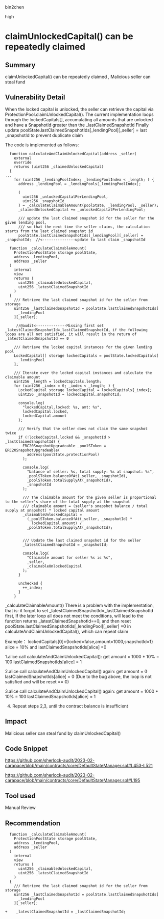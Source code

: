 bin2chen

high

# claimUnlockedCapital() can be repeatedly claimed

## Summary
claimUnlockedCapital() can be repeatedly claimed , Malicious seller can steal fund
## Vulnerability Detail

When the locked capital is unlocked, the seller can retrieve the capital via ProtectionPool.claimUnlockedCapital().
The current implementation loops through the lockedCapitals[], accumulating all amounts that are unlocked and have a SnapshotId greater than the _lastClaimedSnapshotId
Finally update poolState.lastClaimedSnapshotIds[_lendingPool][_seller]  = last _snapshotId to prevent duplicate claim

 The code is implemented as follows:

```solidity
  function calculateAndClaimUnlockedCapital(address _seller)
    external
    override
    returns (uint256 _claimedUnlockedCapital)
  {
...
    for (uint256 _lendingPoolIndex; _lendingPoolIndex < _length; ) {
      address _lendingPool = _lendingPools[_lendingPoolIndex];

      (
        uint256 _unlockedCapitalPerLendingPool,
        uint256 _snapshotId
      ) = _calculateClaimableAmount(poolState, _lendingPool, _seller);
      _claimedUnlockedCapital += _unlockedCapitalPerLendingPool;

      /// update the last claimed snapshot id for the seller for the given lending pool,
      /// so that the next time the seller claims, the calculation starts from the last claimed snapshot id
      poolState.lastClaimedSnapshotIds[_lendingPool][_seller] = _snapshotId;  //<---------------update to last claim _snapshotId 
```

```solidity
  function _calculateClaimableAmount(
    ProtectionPoolState storage poolState,
    address _lendingPool,
    address _seller
  )
    internal
    view
    returns (
      uint256 _claimableUnlockedCapital,
      uint256 _latestClaimedSnapshotId
    )
  {
    /// Retrieve the last claimed snapshot id for the seller from storage
    uint256 _lastClaimedSnapshotId = poolState.lastClaimedSnapshotIds[
      _lendingPool
    ][_seller];

     //@audit<--------------Missing first set _latestClaimedSnapshotId=_lastClaimedSnapshotId, if the following loops are all not satisfied, it will result in the return of _latestClaimedSnapshotId == 0

    /// Retrieve the locked capital instances for the given lending pool
    LockedCapital[] storage lockedCapitals = poolState.lockedCapitals[
      _lendingPool
    ];

    /// Iterate over the locked capital instances and calculate the claimable amount
    uint256 _length = lockedCapitals.length;
    for (uint256 _index = 0; _index < _length; ) {
      LockedCapital storage lockedCapital = lockedCapitals[_index];
      uint256 _snapshotId = lockedCapital.snapshotId;

      console.log(
        "lockedCapital.locked: %s, amt: %s",
        lockedCapital.locked,
        lockedCapital.amount
      );

      /// Verify that the seller does not claim the same snapshot twice
      if (!lockedCapital.locked && _snapshotId > _lastClaimedSnapshotId) {
        ERC20SnapshotUpgradeable _poolSToken = ERC20SnapshotUpgradeable(
          address(poolState.protectionPool)
        );

        console.log(
          "balance of seller: %s, total supply: %s at snapshot: %s",
          _poolSToken.balanceOfAt(_seller, _snapshotId),
          _poolSToken.totalSupplyAt(_snapshotId),
          _snapshotId
        );

        /// The claimable amount for the given seller is proportional to the seller's share of the total supply at the snapshot
        /// claimable amount = (seller's snapshot balance / total supply at snapshot) * locked capital amount
        _claimableUnlockedCapital =
          (_poolSToken.balanceOfAt(_seller, _snapshotId) *
            lockedCapital.amount) /
          _poolSToken.totalSupplyAt(_snapshotId);
          

        /// Update the last claimed snapshot id for the seller
        _latestClaimedSnapshotId = _snapshotId;

        console.log(
          "Claimable amount for seller %s is %s",
          _seller,
          _claimableUnlockedCapital
        );
      }

      unchecked {
        ++_index;
      }
    }
```
_calculateClaimableAmount() There is a problem with the implementation, that is: it forgot to set _latestClaimedSnapshotId=_lastClaimedSnapshotId first,
If the later loop all does not meet the conditions, will lead to the function returns _latestClaimedSnapshotId==0, and then reset poolState.lastClaimedSnapshotIds[_lendingPool][_seller] =0 in calculateAndClaimUnlockedCapital(), which can repeat claim

Example：
lockedCapitals[0]={locked=false,amount=1000,snapshotId=1}
alice = 10%   and lastClaimedSnapshotIds[alice] =0

1.alice call calculateAndClaimUnlockedCapital():
get amount = 1000 * 10% = 100
lastClaimedSnapshotIds[alice]  = 1

2.alice call calculateAndClaimUnlockedCapital() again:
get amount = 0
lastClaimedSnapshotIds[alice]  = 0    (Due to the bug above, the loop is not satisfied and will be reset == 0)

3.alice call calculateAndClaimUnlockedCapital() again:
get amount = 1000 * 10% = 100
lastClaimedSnapshotIds[alice]  = 1

4. Repeat steps 2,3, until the contract balance is insufficient

## Impact

Malicious seller can steal fund by claimUnlockedCapital()

## Code Snippet

https://github.com/sherlock-audit/2023-02-carapace/blob/main/contracts/core/DefaultStateManager.sol#L453-L521

https://github.com/sherlock-audit/2023-02-carapace/blob/main/contracts/core/DefaultStateManager.sol#L195



## Tool used

Manual Review

## Recommendation
```solidity
  function _calculateClaimableAmount(
    ProtectionPoolState storage poolState,
    address _lendingPool,
    address _seller
  )
    internal
    view
    returns (
      uint256 _claimableUnlockedCapital,
      uint256 _latestClaimedSnapshotId
    )
  {
    /// Retrieve the last claimed snapshot id for the seller from storage
    uint256 _lastClaimedSnapshotId = poolState.lastClaimedSnapshotIds[
      _lendingPool
    ][_seller];

+    _latestClaimedSnapshotId = _lastClaimedSnapshotId;
```
